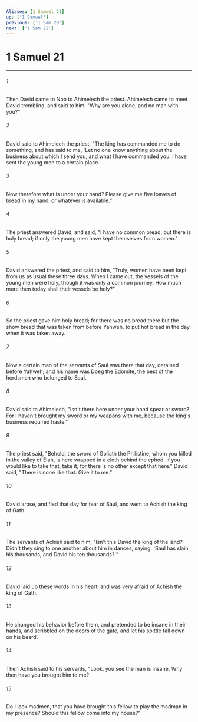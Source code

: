 ```yaml
---
Aliases: [1 Samuel 21]
up: ['1 Samuel']
previous: ['1 Sam 20']
next: ['1 Sam 22']
---
```

# 1 Samuel 21
***





###### 1 

Then David came to Nob to Ahimelech the priest. Ahimelech came to meet David trembling, and said to him, "Why are you alone, and no man with you?" 



###### 2 

David said to Ahimelech the priest, "The king has commanded me to do something, and has said to me, 'Let no one know anything about the business about which I send you, and what I have commanded you. I have sent the young men to a certain place.' 



###### 3 

Now therefore what is under your hand? Please give me five loaves of bread in my hand, or whatever is available." 



###### 4 

The priest answered David, and said, "I have no common bread, but there is holy bread; if only the young men have kept themselves from women." 



###### 5 

David answered the priest, and said to him, "Truly, women have been kept from us as usual these three days. When I came out, the vessels of the young men were holy, though it was only a common journey. How much more then today shall their vessels be holy?" 



###### 6 

So the priest gave him holy bread; for there was no bread there but the show bread that was taken from before Yahweh, to put hot bread in the day when it was taken away. 



###### 7 

Now a certain man of the servants of Saul was there that day, detained before Yahweh; and his name was Doeg the Edomite, the best of the herdsmen who belonged to Saul. 



###### 8 

David said to Ahimelech, "Isn't there here under your hand spear or sword? For I haven't brought my sword or my weapons with me, because the king's business required haste." 



###### 9 

The priest said, "Behold, the sword of Goliath the Philistine, whom you killed in the valley of Elah, is here wrapped in a cloth behind the ephod. If you would like to take that, take it; for there is no other except that here." David said, "There is none like that. Give it to me." 



###### 10 

David arose, and fled that day for fear of Saul, and went to Achish the king of Gath. 



###### 11 

The servants of Achish said to him, "Isn't this David the king of the land? Didn't they sing to one another about him in dances, saying, 'Saul has slain his thousands, and David his ten thousands?'" 



###### 12 

David laid up these words in his heart, and was very afraid of Achish the king of Gath. 



###### 13 

He changed his behavior before them, and pretended to be insane in their hands, and scribbled on the doors of the gate, and let his spittle fall down on his beard. 



###### 14 

Then Achish said to his servants, "Look, you see the man is insane. Why then have you brought him to me? 



###### 15 

Do I lack madmen, that you have brought this fellow to play the madman in my presence? Should this fellow come into my house?"
